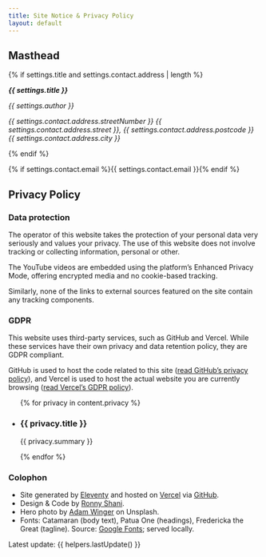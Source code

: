 ```yaml
---
title: Site Notice & Privacy Policy
layout: default
---
```

<article class="{{ page.fileSlug }}">

## Masthead
{% if settings.title and settings.contact.address | length %}
<address>

**{{ settings.title }}**

{{ settings.author }}

{{ settings.contact.address.streetNumber }} {{ settings.contact.address.street }},
{{ settings.contact.address.postcode }} {{ settings.contact.address.city }}
</address>
{% endif %}

{% if settings.contact.email %}{{ settings.contact.email }}{% endif %}

## Privacy Policy

### Data protection
The operator of this website takes the protection of your personal data very seriously and values your privacy. The use of this website does not involve tracking or collecting information, personal or other.


The YouTube videos are embedded using the platform’s Enhanced Privacy Mode, offering encrypted media and no cookie-based tracking.


Similarly, none of the links to external sources featured on the site contain any tracking components.

### GDPR
This website uses third-party services, such as GitHub and Vercel. While these services have their own privacy and data retention policy, they are GDPR compliant.

GitHub is used to host the code related to this site ([read GitHub’s privacy policy](https://help.github.com/articles/github-privacy-statement/)), and Vercel is used to host the actual website you are currently browsing ([read Vercel’s GDPR policy](https://vercel.com/legal/privacy-policy)).

<ul class="columns">
{% for privacy in content.privacy %}
<li>

### {{ privacy.title }}
{{ privacy.summary }}
</li>
{% endfor %}
</ul>

### Colophon
- Site generated by [Eleventy](https://www.11ty.dev) and hosted on [Vercel](https://vercel.com) via [GitHub](https://github.com).
- Design & Code by [Ronny Shani](https://ironnysh.com).
- Hero photo by [Adam Winger](https://unsplash.com/@awcreativeut) on Unsplash.
- Fonts: Catamaran (body text), Patua One (headings), Fredericka the Great (tagline). Source: [Google Fonts](https://fonts.google.com); served locally.

<time datetime="{{ helpers.lastUpdate() }}">Latest update: {{ helpers.lastUpdate() }}</time>
</article>